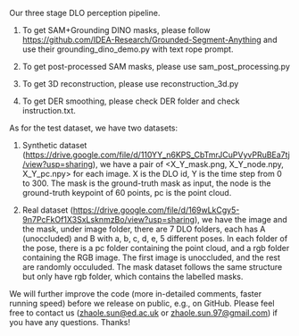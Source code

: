 Our three stage DLO perception pipeline.

1. To get SAM+Grounding DINO masks, please follow https://github.com/IDEA-Research/Grounded-Segment-Anything and use their grounding_dino_demo.py with text rope prompt.

2. To get post-processed SAM masks, please use sam_post_processing.py

3. To get 3D reconstruction, please use reconstruction_3d.py

4. To get DER smoothing, please check DER folder and check instruction.txt.

As for the test dataset, we have two datasets:

1. Synthetic dataset (https://drive.google.com/file/d/110YY_n6KPS_CbTmrJCuPVyvPRuBEa7tj/view?usp=sharing), we have a pair of <X_Y_mask.png, X_Y_node.npy, X_Y_pc.npy> for each image. X is the DLO id, Y is the time step from 0 to 300. The mask is the ground-truth mask as input, the node is the ground-truth keypoint of 60 points, pc is the point cloud.

2. Real dataset (https://drive.google.com/file/d/169wLkCgy5-9n7PcFkOf1X3SxLsknmzBo/view?usp=sharing), we have the image and the mask, under image folder, there are 7 DLO folders, each has A (unoccluded) and B with a, b, c, d, e, 5 different poses. In each folder of the pose, there is a pc folder containing the point cloud, and a rgb folder containing the RGB image. The first image is unoccluded, and the rest are randomly occuluded. The mask dataset follows the same structure but only have rgb folder, which contains the labelled masks.

We will further improve the code (more in-detailed comments, faster running speed) before we release on public, e.g., on GitHub. Please feel free to contact us (zhaole.sun@ed.ac.uk or zhaole.sun.97@gmail.com) if you have any questions. Thanks!
